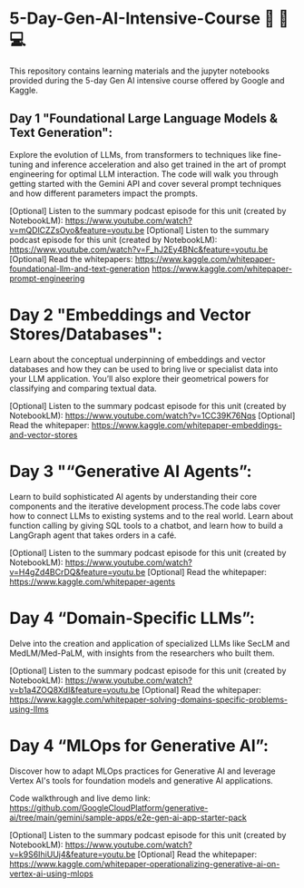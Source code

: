 # 5-Day-Gen-AI-Intensive-Course 🤖 🚀 💻
This repository contains learning materials and the jupyter notebooks provided during the 5-day Gen AI intensive course offered by Google and Kaggle.

## Day 1 "Foundational Large Language Models & Text Generation":
Explore the evolution of LLMs, from transformers to techniques like fine-tuning and inference acceleration and also get trained in the art of prompt engineering for optimal LLM interaction. The code  will walk you through getting started with the Gemini API and cover several prompt techniques and how different parameters impact the prompts.

[Optional] Listen to the summary podcast episode for this unit (created by NotebookLM): https://www.youtube.com/watch?v=mQDlCZZsOyo&feature=youtu.be 
[Optional] Listen to the summary podcast episode for this unit (created by NotebookLM): https://www.youtube.com/watch?v=F_hJ2Ey4BNc&feature=youtu.be
[Optional] Read the whitepapers: 
https://www.kaggle.com/whitepaper-foundational-llm-and-text-generation
https://www.kaggle.com/whitepaper-prompt-engineering

# Day 2 "Embeddings and Vector Stores/Databases":
Learn about the conceptual underpinning of embeddings and vector databases and how they can be used to bring live or specialist data into your LLM application. You’ll also explore their geometrical powers for classifying and comparing textual data.

[Optional] Listen to the summary podcast episode for this unit (created by NotebookLM): https://www.youtube.com/watch?v=1CC39K76Nqs
[Optional] Read the whitepaper: https://www.kaggle.com/whitepaper-embeddings-and-vector-stores

# Day 3 "“Generative AI Agents”:
Learn to build sophisticated AI agents by understanding their core components and the iterative development process.The code labs cover how to connect LLMs to existing systems and to the real world. Learn about function calling by giving SQL tools to a chatbot, and learn how to build a LangGraph agent that takes orders in a café.

[Optional] Listen to the summary podcast episode for this unit (created by NotebookLM): https://www.youtube.com/watch?v=H4gZd4BCrDQ&feature=youtu.be
[Optional] Read the whitepaper: https://www.kaggle.com/whitepaper-agents

# Day 4 “Domain-Specific LLMs”:
Delve into the creation and application of specialized LLMs like SecLM and MedLM/Med-PaLM, with insights from the researchers who built them. 

[Optional] Listen to the summary podcast episode for this unit (created by NotebookLM): https://www.youtube.com/watch?v=b1a4ZOQ8XdI&feature=youtu.be
[Optional] Read the whitepaper: https://www.kaggle.com/whitepaper-solving-domains-specific-problems-using-llms

# Day 4 “MLOps for Generative AI”: 
Discover how to adapt MLOps practices for Generative AI and leverage Vertex AI's tools for foundation models and generative AI applications.

Code walkthrough and live demo link: https://github.com/GoogleCloudPlatform/generative-ai/tree/main/gemini/sample-apps/e2e-gen-ai-app-starter-pack

[Optional] Listen to the summary podcast episode for this unit (created by NotebookLM): https://www.youtube.com/watch?v=k9S6IhiUUj4&feature=youtu.be
[Optional] Read the whitepaper: https://www.kaggle.com/whitepaper-operationalizing-generative-ai-on-vertex-ai-using-mlops
